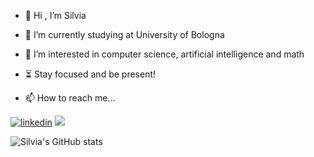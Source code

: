 - 👋 Hi , I’m Silvia
- 🌱 I’m currently studying at University of Bologna
- 👀 I’m interested in computer science, artificial intelligence and math
- ⏳ Stay focused and be present!


- 📫 How to reach me...
<p align="left">
  <a href="https://www.linkedin.com/in/silvia-z-8755a7198/"><img src="https://img.icons8.com/plasticine/80/000000/linkedin.png" alt="linkedin"/></a>
  <a href="https://www.deviantart.com/silviazandoli/"><img src="https://img.icons8.com/fluency-systems-filled/50/000000/devianart.png"/></a>
</p>

![Silvia's GitHub stats](https://github-readme-stats.vercel.app/api?username=silviazandoli&count_private=true&theme=vue&show_icons=true)


